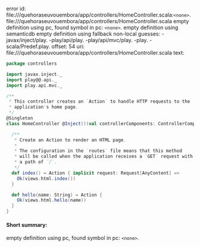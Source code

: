error id: file://<WORKSPACE>/quehoraseuvouembora/app/controllers/HomeController.scala:`<none>`.
file://<WORKSPACE>/quehoraseuvouembora/app/controllers/HomeController.scala
empty definition using pc, found symbol in pc: `<none>`.
empty definition using semanticdb
empty definition using fallback
non-local guesses:
	 -javax/inject/play.
	 -play/api/play.
	 -play/api/mvc/play.
	 -play.
	 -scala/Predef.play.
offset: 54
uri: file://<WORKSPACE>/quehoraseuvouembora/app/controllers/HomeController.scala
text:
```scala
package controllers

import javax.inject._
import play@@.api._
import play.api.mvc._

/**
 * This controller creates an `Action` to handle HTTP requests to the
 * application's home page.
 */
@Singleton
class HomeController @Inject()(val controllerComponents: ControllerComponents) extends BaseController {

  /**
   * Create an Action to render an HTML page.
   *
   * The configuration in the `routes` file means that this method
   * will be called when the application receives a `GET` request with
   * a path of `/`.
   */
  def index() = Action { implicit request: Request[AnyContent] =>
    Ok(views.html.index())
  }

  def hello(name: String) = Action {
    Ok(views.html.hello(name))
  }
}

```


#### Short summary: 

empty definition using pc, found symbol in pc: `<none>`.